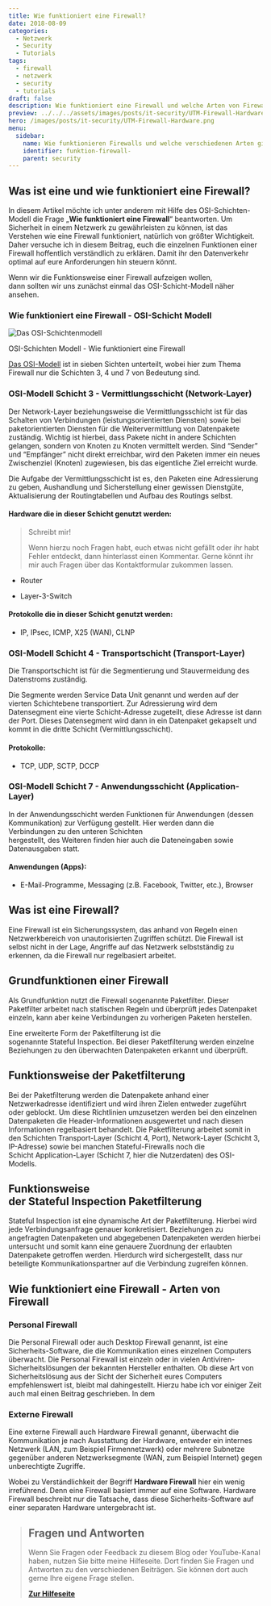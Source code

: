 ```yaml
---
title: Wie funktioniert eine Firewall?
date: 2018-08-09
categories:
  - Netzwerk
  - Security
  - Tutorials
tags:
  - firewall
  - netzwerk
  - security
  - tutorials
draft: false
description: Wie funktioniert eine Firewall und welche Arten von Firewall gibt es?
preview: ../../../assets/images/posts/it-security/UTM-Firewall-Hardware.png
hero: /images/posts/it-security/UTM-Firewall-Hardware.png
menu:
  sidebar:
    name: Wie funktionieren Firewalls und welche verschiedenen Arten gibt es?
    identifier: funktion-firewall-
    parent: security
---
```


## Was ist eine und wie funktioniert eine Firewall?

In diesem Artikel möchte ich unter anderem mit Hilfe des OSI-Schichten-Modell die Frage „**Wie funktioniert eine Firewall**“ beantworten. Um Sicherheit in einem Netzwerk zu gewährleisten zu können, ist das Verstehen wie eine Firewall funktioniert, natürlich von größter Wichtigkeit. Daher versuche ich in diesem Beitrag, euch die einzelnen Funktionen einer Firewall hoffentlich verständlich zu erklären. Damit ihr den Datenverkehr optimal auf eure Anforderungen hin steuern könnt.

Wenn wir die Funktionsweise einer Firewall aufzeigen wollen, dann sollten wir uns zunächst einmal das OSI-Schicht-Modell näher ansehen.

### Wie funktioniert eine Firewall - OSI-Schicht Modell

![Das OSI-Schichtenmodell](/images/posts/it-security/osi-modell.jpg)

OSI-Schichten Modell - Wie funktioniert eine Firewall

[Das OSI-Modell](https://de.wikipedia.org/wiki/OSI-Modell) ist in sieben Sichten unterteilt, wobei hier zum Thema Firewall nur die Schichten 3, 4 und 7 von Bedeutung sind.

### OSI-Modell Schicht 3 - Vermittlungsschicht (Network-Layer)

Der Network-Layer beziehungsweise die Vermittlungsschicht ist für das Schalten von Verbindungen (leistungsorientierten Diensten) sowie bei paketorientierten Diensten für die Weitervermittlung von Datenpakete zuständig. Wichtig ist hierbei, dass Pakete nicht in andere Schichten gelangen, sondern von Knoten zu Knoten vermittelt werden. Sind “Sender” und “Empfänger” nicht direkt erreichbar, wird den Paketen immer ein neues Zwischenziel (Knoten) zugewiesen, bis das eigentliche Ziel erreicht wurde.

Die Aufgabe der Vermittlungsschicht ist es, den Paketen eine Adressierung zu geben, Aushandlung und Sicherstellung einer gewissen Dienstgüte, Aktualisierung der Routingtabellen und Aufbau des Routings selbst.

#### Hardware die in dieser Schicht genutzt werden:
> Schreibt mir!
> 
> Wenn hierzu noch Fragen habt, euch etwas nicht gefällt oder ihr habt Fehler entdeckt, dann hinterlasst einen Kommentar. Gerne könnt ihr mir auch Fragen über das Kontaktformular zukommen lassen.
- Router

- Layer-3-Switch

#### Protokolle die in dieser Schicht genutzt werden:

- IP, IPsec, ICMP, X25 (WAN), CLNP

### OSI-Modell Schicht 4 - Transportschicht (Transport-Layer)

Die Transportschicht ist für die Segmentierung und Stauvermeidung des Datenstroms zuständig. 

Die Segmente werden Service Data Unit genannt und werden auf der vierten Schichtebene transportiert. Zur Adressierung wird dem Datensegment eine vierte Schicht-Adresse zugeteilt, diese Adresse ist dann der Port. Dieses Datensegment wird dann in ein Datenpaket gekapselt und kommt in die dritte Schicht (Vermittlungsschicht). 

#### Protokolle:

- TCP, UDP, SCTP, DCCP 

### OSI-Modell Schicht 7 - Anwendungsschicht (Application-Layer)

In der Anwendungsschicht werden Funktionen für Anwendungen (dessen Kommunikation) zur Verfügung gestellt. Hier werden dann die Verbindungen zu den unteren Schichten hergestellt, des Weiteren finden hier auch die Dateneingaben sowie Datenausgaben statt. 

#### Anwendungen (Apps):

- E-Mail-Programme, Messaging (z.B. Facebook, Twitter, etc.), Browser 

## Was ist eine Firewall?

Eine Firewall ist ein Sicherungssystem, das anhand von Regeln einen Netzwerkbereich von unautorisierten Zugriffen schützt. Die Firewall ist selbst nicht in der Lage, Angriffe auf das Netzwerk selbstständig zu erkennen, da die Firewall nur regelbasiert arbeitet. 

## Grundfunktionen einer Firewall

Als Grundfunktion nutzt die Firewall sogenannte Paketfilter. Dieser Paketfilter arbeitet nach statischen Regeln und überprüft jedes Datenpaket einzeln, kann aber keine Verbindungen zu vorherigen Paketen herstellen. 

Eine erweiterte Form der Paketfilterung ist die sogenannte Stateful Inspection. Bei dieser Paketfilterung werden einzelne Beziehungen zu den überwachten Datenpaketen erkannt und überprüft. 

## Funktionsweise der Paketfilterung

Bei der Paketfilterung werden die Datenpakete anhand einer Netzwerkadresse identifiziert und wird ihren Zielen entweder zugeführt oder geblockt. Um diese Richtlinien umzusetzen werden bei den einzelnen Datenpaketen die Header-Informationen ausgewertet und nach diesen Informationen regelbasiert behandelt. Die Paketfilterung arbeitet somit in den Schichten Transport-Layer (Schicht 4, Port), Network-Layer (Schicht 3, IP-Adresse) sowie bei manchen Stateful-Firewalls noch die Schicht Application-Layer (Schicht 7, hier die Nutzerdaten) des OSI-Modells. 


## Funktionsweise der Stateful Inspection Paketfilterung

Stateful Inspection ist eine dynamische Art der Paketfilterung. Hierbei wird jede Verbindungsanfrage genauer konkretisiert. Beziehungen zu angefragten Datenpaketen und abgegebenen Datenpaketen werden hierbei untersucht und somit kann eine genauere Zuordnung der erlaubten Datenpakete getroffen werden. Hierdurch wird sichergestellt, dass nur beteiligte Kommunikationspartner auf die Verbindung zugreifen können. 

## Wie funktioniert eine Firewall - Arten von Firewall

### Personal Firewall

Die Personal Firewall oder auch Desktop Firewall genannt, ist eine Sicherheits-Software, die die Kommunikation eines einzelnen Computers überwacht. Die Personal Firewall ist einzeln oder in vielen Antiviren-Sicherheitslösungen der bekannten Hersteller enthalten. Ob diese Art von Sicherheitslösung aus der Sicht der Sicherheit eures Computers empfehlenswert ist, bleibt mal dahingestellt. Hierzu habe ich vor einiger Zeit auch mal einen Beitrag geschrieben. In dem

### Externe Firewall

Eine externe Firewall auch Hardware Firewall genannt, überwacht die Kommunikation je nach Ausstattung der Hardware, entweder ein internes Netzwerk (LAN, zum Beispiel Firmennetzwerk) oder mehrere Subnetze gegenüber anderen Netzwerksegmente (WAN, zum Beispiel Internet) gegen unberechtigte Zugriffe.

Wobei zu Verständlichkeit der Begriff **Hardware Firewall** hier ein wenig irreführend. Denn eine Firewall basiert immer auf eine Software. Hardware Firewall beschreibt nur die Tatsache, dass diese Sicherheits-Software auf einer separaten Hardware untergebracht ist.

<!-- FM:Snippet:Start data:{"id":"Help deutsch","fields":[]} -->
> ## Fragen und Antworten
>
> Wenn Sie Fragen oder Feedback zu diesem Blog oder YouTube-Kanal haben, nutzen Sie bitte meine Hilfeseite. Dort finden Sie Fragen und Antworten zu den verschiedenen Beiträgen. Sie können dort auch gerne Ihre eigene Frage stellen.
>
> [**Zur Hilfeseite**](https://ticket.secure-bits.org/help)
<!-- FM:Snippet:End -->
